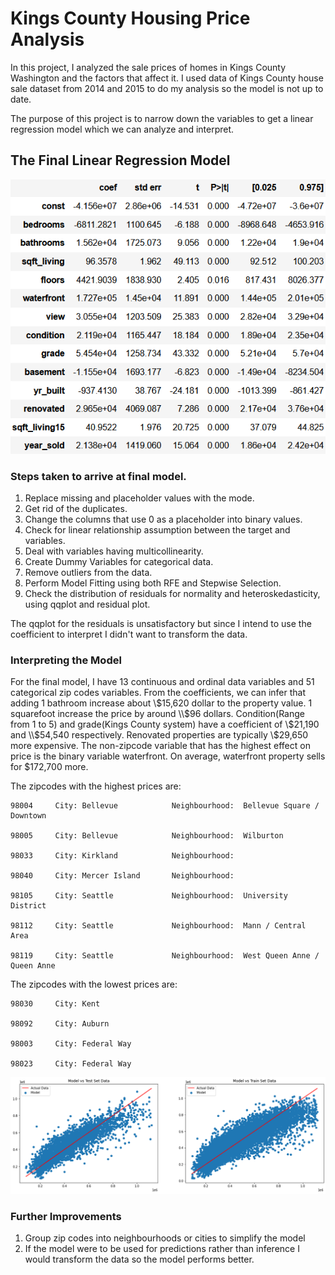 
# Kings County Housing Price Analysis

In this project, I analyzed the sale prices of homes in Kings County Washington and the factors that affect it. I used data of Kings County house sale dataset from 2014 and 2015 to do my analysis so the model is not up to date.

The purpose of this project is to narrow down the variables to get a linear regression model which we can analyze and interpret.

## The Final Linear Regression Model 

![results](images/modeltable.PNG)

### Steps taken to arrive at final model.

1. Replace missing and placeholder values with the mode.
2. Get rid of the duplicates.
3. Change the columns that use 0 as a placeholder into binary values.
4. Check for linear relationship assumption between the target and variables.
5. Deal with variables having multicollinearity.
6. Create Dummy Variables for categorical data.
7. Remove outliers from the data.
8. Perform Model Fitting using both RFE and Stepwise Selection.
9. Check the distribution of residuals for normality and heteroskedasticity, using qqplot and residual plot.

The qqplot for the residuals is unsatisfactory but since I intend to use the coefficient to interpret I didn't want to transform the data.

### Interpreting the Model

For the final model, I have 13 continuous and ordinal data variables and 51 categorical zip codes variables. From the coefficients, we can infer that adding 1 bathroom increase about \\$15,620 dollar to the property value. 1 squarefoot increase the price by around \\$96 dollars. Condition(Range from 1 to 5) and grade(Kings County system) have a coefficient of \\$21,190 and \\$54,540 respectively. Renovated properties are typically \\$29,650 more expensive. The non-zipcode variable that has the highest effect on price is the binary variable waterfront. On average, waterfront property sells for $172,700 more.

The zipcodes with the highest prices are:

    98004     City: Bellevue            Neighbourhood:  Bellevue Square / Downtown

    98005     City: Bellevue            Neighbourhood:  Wilburton

    98033     City: Kirkland            Neighbourhood:  

    98040     City: Mercer Island       Neighbourhood:  
    
    98105     City: Seattle             Neighbourhood:  University District

    98112     City: Seattle             Neighbourhood:  Mann / Central Area

    98119     City: Seattle             Neighbourhood:  West Queen Anne / Queen Anne
    
The zipcodes with the lowest prices are:

    98030     City: Kent                

    98092     City: Auburn              

    98003     City: Federal Way            

    98023     City: Federal Way       


    

![results](images/graph.png)



### Further Improvements
1. Group zip codes into neighbourhoods or cities to simplify the model
2. If the model were to be used for predictions rather than inference I would transform the data so the model performs better.
